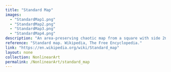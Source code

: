 ```yaml
---
title: "Standard Map"
images: 
  - "StandardMap1.png"
  - "StandardMap2.png"
  - "StandardMap3.png"
  - "StandardMap4.png"
description: "An area-preserving chaotic map from a square with side 2π onto itselt"
reference: "Standard map. Wikipedia, The Free Encyclopedia."
link: "https://en.wikipedia.org/wiki/Standard_map"
layout: none
collection: NonlinearArt
permalink: /NonlinearArt/standard_map
---
```

